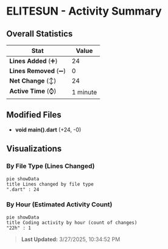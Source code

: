 # ELITESUN - Activity Summary 

## Overall Statistics

| Stat                   | Value                                                             |
| ---------------------- | ----------------------------------------------------------------- |
| **Lines Added** (➕)   | 24                                          |
| **Lines Removed** (➖) | 0                                        |
| **Net Change** (↕)    | 24                |
| **Active Time** (⌚)   | 1 minute |


## Modified Files
- **void main().dart** (+24, -0)

## Visualizations

### By File Type (Lines Changed)

```mermaid
pie showData
title Lines changed by file type
".dart" : 24
```

### By Hour (Estimated Activity Count)

```mermaid
pie showData
title Coding activity by hour (count of changes)
"22h" : 1
```


> **Last Updated:** 3/27/2025, 10:34:52 PM